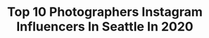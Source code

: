 ---
title: Top 10 Photographers Instagram Influencers In Seattle In 2020
description: >-
  Find top photographers Instagram influencers in Seattle in 2020. Most popular hashtags: #seattlephotographer #photography #seattle #nikonz6.
platform: Instagram
profiles:
  - username: "mandeerae"
    fullname: >-
      M A N D E E  R A E
    location: "United States"
    followers: 16596
    engagement: 253
    commentsToLikes: 0.040467
    id: ck5q0o4go6x8k0i11n907q52z
    verified: false
    hashtags: "#solodiscovid, #covidcreatechallenge"
  - username: "outofthewoods"
    fullname: >-
      Josh
    location: "United States"
    followers: 65261
    engagement: 314
    commentsToLikes: 0.035609
    id: ck0u1ghwuwsry0i19yuxvs73h
    verified: false
    hashtags: "#sonyalpha, #parkscanada, #smile, #splitboarding"
  - username: "thewhiskeymcgee"
    fullname: >-
      Justin Alford
    location: "United States"
    followers: 16400
    engagement: 349
    commentsToLikes: 0.052711
    id: ck5c94i0carhs0i11fbvij9s0
    verified: false
    hashtags: "#100mm, #mixologist, #fordsgin, #cotd"
  - username: "cheerful_mamma"
    fullname: >-
      Motherhood With Anna
    location: "United States"
    followers: 52451
    engagement: 232
    commentsToLikes: 0.192768
    id: ck6uhuvkdbe5v0j711ez452qr
    verified: false
    hashtags: "#seattlelife, #pnwfamilyphotography, #merrychristmas2019, #christmas2019"
  - username: "adamdbentley"
    fullname: >-
      Adam Bentley
    location: "United States"
    followers: 2292
    engagement: 2755
    commentsToLikes: 0.060454
    id: ck6tt20n8852p0j71ldi7cgbu
    verified: false
    hashtags: "#visitfl, #floridaphotos, #racoon, #parrotlovers"
  - username: "hannahanserothphotography"
    fullname: >-
      Hanna Hanseroth
    location: "United States"
    followers: 9431
    engagement: 1467
    commentsToLikes: 0.032016
    id: ck5zx06yv737q0i14gsgk7jxl
    verified: false
    hashtags: "#citisoundvault, #headlining, #soldout, #madisonsquaregarden"
  - username: "photomeike"
    fullname: >-
      Ike
    location: "United States"
    followers: 14746
    engagement: 795
    commentsToLikes: 0.057795
    id: ck5btepkoftuq0i11vihz1ga4
    verified: false
    hashtags: "#vintagechristmas, #whitneymuseum, #85mm, #godox"
  - username: "wanderabode"
    fullname: >-
      Katie Stuart
    location: "United States"
    followers: 19989
    engagement: 174
    commentsToLikes: 0.099900
    id: ck8t5dd0k9qn80j78u8fv8onj
    verified: false
    hashtags: "#tulaobsessed, #nymirl, #rdbabe, #summerstyle"
  - username: "beccatapert"
    fullname: >-
      BECCA TAPERT
    location: "United States"
    followers: 36023
    engagement: 115
    commentsToLikes: 0.034976
    id: ck6tvp324ngtx0j717uqh9896
    verified: false
    hashtags: "#zinus, #woodlarkhotel, #provenancehotel, #ad"
  - username: "michaellantphotography"
    fullname: >-
      Michael Lant
    location: "United States"
    followers: 5792
    engagement: 477
    commentsToLikes: 0.025093
    id: ck14gm6f45wok0i1924afar8s
    verified: false
    hashtags: ""
---